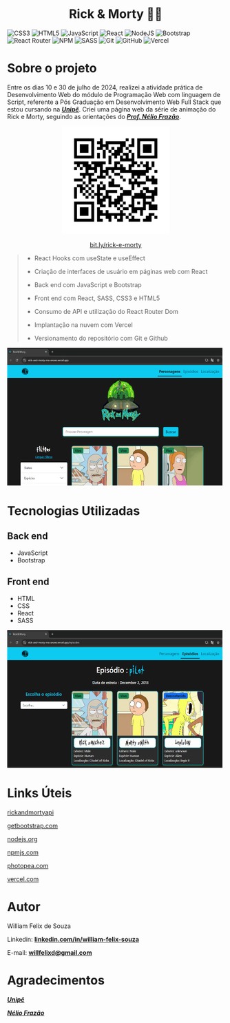 <div>
  <h1 align="center">
    Rick & Morty 👨‍👦
  </h1>
</div>

![CSS3](https://img.shields.io/badge/css3-%231572B6.svg?style=for-the-badge&logo=css3&logoColor=white)
![HTML5](https://img.shields.io/badge/html5-%23E34F26.svg?style=for-the-badge&logo=html5&logoColor=white)
![JavaScript](https://img.shields.io/badge/javascript-%23323330.svg?style=for-the-badge&logo=javascript&logoColor=%23F7DF1E)
![React](https://img.shields.io/badge/react-%2320232a.svg?style=for-the-badge&logo=react&logoColor=%2361DAFB)
![NodeJS](https://img.shields.io/badge/node.js-6DA55F?style=for-the-badge&logo=node.js&logoColor=white)
![Bootstrap](https://img.shields.io/badge/bootstrap-%238511FA.svg?style=for-the-badge&logo=bootstrap&logoColor=white)
![React Router](https://img.shields.io/badge/React_Router-CA4245?style=for-the-badge&logo=react-router&logoColor=white)
![NPM](https://img.shields.io/badge/NPM-%23CB3837.svg?style=for-the-badge&logo=npm&logoColor=white)
![SASS](https://img.shields.io/badge/SASS-hotpink.svg?style=for-the-badge&logo=SASS&logoColor=white)
![Git](https://img.shields.io/badge/git-%23F05033.svg?style=for-the-badge&logo=git&logoColor=white)
![GitHub](https://img.shields.io/badge/github-%23121011.svg?style=for-the-badge&logo=github&logoColor=white)
![Vercel](https://img.shields.io/badge/vercel-%23000000.svg?style=for-the-badge&logo=vercel&logoColor=white)


# Sobre o projeto

Entre os dias 10 e 30 de julho de 2024, realizei a atividade prática de Desenvolvimento Web do módulo de Programação Web com linguagem de Script, referente a Pós Graduação em Desenvolvimento Web Full Stack que estou cursando na **_[Unipê](https://www.unipe.edu.br/)_**. Criei uma página web da série de animação do Rick e Morty, seguindo as orientações do **_[Prof. Nélio Frazão](https://www.linkedin.com/in/neliofrazao/)_**.

<p align="center">
  <img width="250" height="250" src="https://github.com/willfelixd/rick-and-morty/blob/main/src/img/qrcode.png" >
</p>

<p align="center">
  <a href="https://rick-and-morty-mu-seven.vercel.app/">bit.ly/rick-e-morty</a>
</p>

> - React Hooks com useState e useEffect
>
> - Criação de interfaces de usuário em páginas web com React
>
> - Back end com JavaScript e Bootstrap
>
> - Front end com React, SASS, CSS3 e HTML5
>
> - Consumo de API e utilização do React Router Dom
>
> - Implantação na nuvem com Vercel
>
> - Versionamento do repositório com Git e Github

<p align="left">
  <img width="500" height="320" src="https://github.com/willfelixd/rick-and-morty/blob/main/src/img/home.png">
</p>

# Tecnologias Utilizadas

## Back end
 - JavaScript
 - Bootstrap

## Front end
 - HTML
 - CSS
 - React
 - SASS

<p align="left">
  <img width="500" height="320" src="https://github.com/willfelixd/rick-and-morty/blob/main/src/img/episodios.png">
</p>

# Links Úteis

[rickandmortyapi](https://rickandmortyapi.com/)

[getbootstrap.com](https://getbootstrap.com/)

[nodejs.org](https://nodejs.org/en/download/package-manager/current)

[npmjs.com](https://www.npmjs.com/package/react-paginate)

[photopea.com](https://www.photopea.com/)

[vercel.com](https://vercel.com/)

# Autor

William Felix de Souza

Linkedin: **[linkedin.com/in/william-felix-souza](https://www.linkedin.com/in/william-felix-souza/)**

E-mail: **[willfelixd@gmail.com](willfelixd@gmail.com)**

# Agradecimentos

**_[Unipê](https://www.unipe.edu.br/)_**

**_[Nélio Frazão](https://www.linkedin.com/in/neliofrazao/)_**